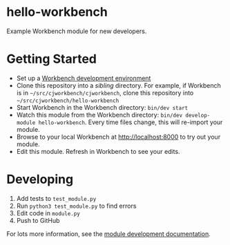 # hello-workbench

Example Workbench module for new developers.

# Getting Started

* Set up a
  [Workbench development environment](https://github.com/CJWorkbench/cjworkbench/wiki/Setting-up-a-development-environment)
* Clone this repository into a _sibling_ directory. For example, if Workbench
  is in `~/src/cjworkbench/cjworkbench`, clone this repository into
  `~/src/cjworkbench/hello-workbench`
* Start Workbench in the Workbench directory: `bin/dev start`
* Watch this module from the Workbench directory:
  `bin/dev develop-module hello-workbench`. Every time files change, this will
  re-import your module.
* Browse to your local Workbench at
  [http://localhost:8000](http://localhost:8000) to try out your module.
* Edit this module. Refresh in Workbench to see your edits.

# Developing

1. Add tests to ``test_module.py``
2. Run ``python3 test_module.py`` to find errors
3. Edit code in ``module.py``
4. Push to GitHub

For lots more information, see the
[module development documentation](https://github.com/CJWorkbench/cjworkbench/wiki/Creating-A-Module).
